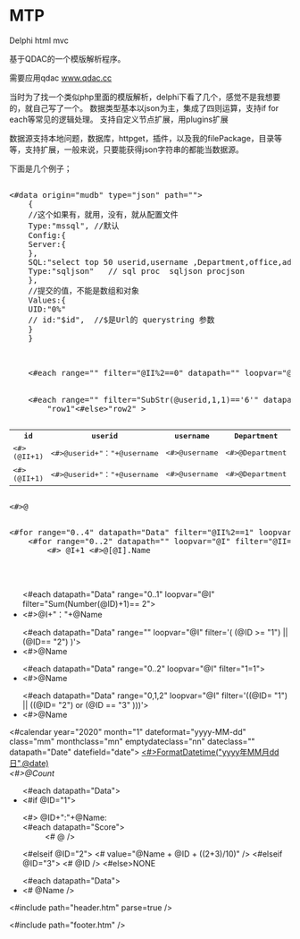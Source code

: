 # MTP
Delphi html mvc

基于QDAC的一个模版解析程序。

需要应用qdac www.qdac.cc


当时为了找一个类似php里面的模版解析，delphi下看了几个，感觉不是我想要的，就自己写了一个。
数据类型基本以json为主，集成了四则运算，支持if for each等常见的逻辑处理。
支持自定义节点扩展，用plugins扩展

数据源支持本地问题，数据库，httpget，插件，以及我的filePackage，目录等等，支持扩展，一般来说，只要能获得json字符串的都能当数据源。


下面是几个例子；
 
<pre>

<#data origin="mudb" type="json" path="">
    {
    //这个如果有，就用，没有，就从配置文件
    Type:"mssql", //默认
    Config:{
    Server:{
    },
    SQL:"select top 50 userid,username ,Department,office,addtime from [dbo].[T_Users] where userid like :UID for json auto",
    Type:"sqljson"   // sql proc  sqljson procjson
    },
    //提交的值，不能是数组和对象
    Values:{
    UID:"0%"
    // id:"$id",  //$是Url的 querystring 参数
    }
    }
</#data>
</pre>
<pre>
<table>
    <tr><th>id</th><th>userid</th><th>username</th><th>Department</th><th>office</th><th>addtime</th></tr>
    <#each range="" filter="@II%2==0" datapath="" loopvar="@II">
        <tr class="<#if @II%2==0>row1</#if><#else>row2</#else>">
        <td><#>(@II+1)</#></td>
        <td><#>@userid+"："+@username</#></td>
        <td><#>@username</#></td>
        <td><#>@Department</#></td>
        <td><#>@office</#></td>
        <td><#>FormatDatetime("yyyy年MM月dd日",@addtime)</#></td>
        </tr>
    </#each>

    <#each range="" filter="SubStr(@userid,1,1)=='6'" datapath="" loopvar="@II">
        <tr class=<#if @II%2==0>"row1"</#if><#else>"row2"</#else> >
        <td><#>(@II+1)</#></td>
        <td><#>@userid+"："+@username</#></td>
        <td><#>@username</#></td>
        <td><#>@Department</#></td>
        <td><#>@office</#></td>
        <td><#>FormatDatetime("yyyy年MM月dd日",@addtime)</#></td>
        </tr>
    </#each>
</table>
<#>@</#>

</pre>
<pre>
<#for range="0..4" datapath="Data" filter="@II%2==1" loopvar="@II">
    <#for range="0..2" datapath="" loopvar="@I" filter="@II==@I">
        <#> @I+1 </#><#>@[@I].Name</#>
    </#for>
</#for>
 </pre>
<ul><#each datapath="Data" range="0..1" loopvar="@I" filter="Sum(Number(@ID)+1)== 2"><li><#>@I+"："+@Name</#></li></#each></ul>
<ul><#each datapath="Data" range="" loopvar="@I" filter='( (@ID >= "1") || (@ID== "2") )'><li><#>@Name</#></li></#each></ul>
<ul><#each datapath="Data" range="0..2" loopvar="@I" filter="1=1"><li><#>@Name</#></li></#each></ul>
<ul><#each datapath="Data" range="0,1,2" loopvar="@I" filter='((@ID= "1") || ((@ID= "2") or (@ID == "3" )))'><li><#>@Name</#></li></#each></ul>
<#calendar year="2020" month="1" dateformat="yyyy-MM-dd" class="mm" monthclass="mn" emptydateclass="nn" dateclass="" datapath="Date" datefield="date">
    <a href="/<#>@date</#>/" title="<#>@date</#>"><#>FormatDatetime("yyyy年MM月dd日",@date)</#></a><br /><em><#>@Count</#></em>
</#calendar>

<div>
    <ul>
        <#each datapath="Data">
            <li>
                <#if @ID="1">
                    <dl>
                        <dt><#> @ID+":"+@Name</#>:</dt>
                        <#each datapath="Score">
                            <dd><# @ /></dd>
                        </#each>
                    </dl>
                </#if>
                <#elseif @ID="2">
                    <# value="@Name + @ID + ((2+3)/10)" />
                </#elseif>
                <#elseif @ID="3">
                    <# @ID />
                </#elseif>
                <#else>NONE</#else>
            </li>
        </#each>
    </ul>
    <ul><#each datapath="Data"><li><# @Name /></li> </#each></ul>
</div> 

<#include path="header.htm" parse=true />
<div class="bd">
</div>
<#include path="footer.htm" />
